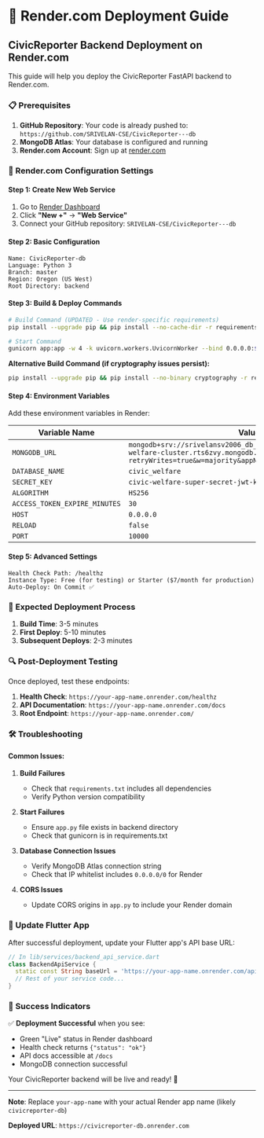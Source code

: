 # 🚀 Render.com Deployment Guide

## CivicReporter Backend Deployment on Render.com

This guide will help you deploy the CivicReporter FastAPI backend to Render.com.

### 📋 Prerequisites

1. **GitHub Repository**: Your code is already pushed to: `https://github.com/SRIVELAN-CSE/CivicReporter---db`
2. **MongoDB Atlas**: Your database is configured and running
3. **Render.com Account**: Sign up at [render.com](https://render.com)

### 🔧 Render.com Configuration Settings

#### **Step 1: Create New Web Service**
1. Go to [Render Dashboard](https://dashboard.render.com)
2. Click **"New +"** → **"Web Service"**
3. Connect your GitHub repository: `SRIVELAN-CSE/CivicReporter---db`

#### **Step 2: Basic Configuration**
```
Name: CivicReporter-db
Language: Python 3
Branch: master
Region: Oregon (US West)
Root Directory: backend
```

#### **Step 3: Build & Deploy Commands**
```bash
# Build Command (UPDATED - Use render-specific requirements)
pip install --upgrade pip && pip install --no-cache-dir -r requirements-render.txt

# Start Command  
gunicorn app:app -w 4 -k uvicorn.workers.UvicornWorker --bind 0.0.0.0:$PORT --timeout 120
```

**Alternative Build Command (if cryptography issues persist):**
```bash
pip install --upgrade pip && pip install --no-binary cryptography -r requirements.txt
```

#### **Step 4: Environment Variables**
Add these environment variables in Render:

| Variable Name | Value |
|---------------|--------|
| `MONGODB_URL` | `mongodb+srv://srivelansv2006_db_user:9YxxIF6TGmNQEsNg@civic-welfare-cluster.rts6zvy.mongodb.net/?retryWrites=true&w=majority&appName=civic-welfare-cluster` |
| `DATABASE_NAME` | `civic_welfare` |
| `SECRET_KEY` | `civic-welfare-super-secret-jwt-key-2025-production` |
| `ALGORITHM` | `HS256` |
| `ACCESS_TOKEN_EXPIRE_MINUTES` | `30` |
| `HOST` | `0.0.0.0` |
| `RELOAD` | `false` |
| `PORT` | `10000` |

#### **Step 5: Advanced Settings**
```
Health Check Path: /healthz
Instance Type: Free (for testing) or Starter ($7/month for production)
Auto-Deploy: On Commit ✅
```

### 🎯 Expected Deployment Process

1. **Build Time**: 3-5 minutes
2. **First Deploy**: 5-10 minutes  
3. **Subsequent Deploys**: 2-3 minutes

### 🔍 Post-Deployment Testing

Once deployed, test these endpoints:

1. **Health Check**: `https://your-app-name.onrender.com/healthz`
2. **API Documentation**: `https://your-app-name.onrender.com/docs`
3. **Root Endpoint**: `https://your-app-name.onrender.com/`

### 🛠️ Troubleshooting

#### Common Issues:

1. **Build Failures**
   - Check that `requirements.txt` includes all dependencies
   - Verify Python version compatibility

2. **Start Failures**  
   - Ensure `app.py` file exists in backend directory
   - Check that gunicorn is in requirements.txt

3. **Database Connection Issues**
   - Verify MongoDB Atlas connection string
   - Check that IP whitelist includes `0.0.0.0/0` for Render

4. **CORS Issues**
   - Update CORS origins in `app.py` to include your Render domain

### 📱 Update Flutter App

After successful deployment, update your Flutter app's API base URL:

```dart
// In lib/services/backend_api_service.dart
class BackendApiService {
  static const String baseUrl = 'https://your-app-name.onrender.com/api';
  // Rest of your service code...
}
```

### 🎉 Success Indicators

✅ **Deployment Successful** when you see:
- Green "Live" status in Render dashboard
- Health check returns `{"status": "ok"}`
- API docs accessible at `/docs`
- MongoDB connection successful

Your CivicReporter backend will be live and ready! 🚀

---

**Note**: Replace `your-app-name` with your actual Render app name (likely `civicreporter-db`)

**Deployed URL**: `https://civicreporter-db.onrender.com`